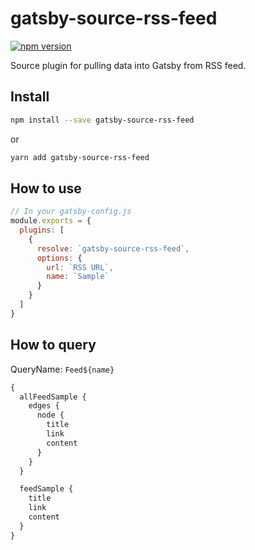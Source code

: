 # gatsby-source-rss-feed

[![npm version](https://badge.fury.io/js/gatsby-source-rss-feed.svg)](https://badge.fury.io/js/gatsby-source-rss-feed)

Source plugin for pulling data into Gatsby from RSS feed.

## Install

```bash
npm install --save gatsby-source-rss-feed
```

or

```bash
yarn add gatsby-source-rss-feed
```

## How to use

```js
// In your gatsby-config.js
module.exports = {
  plugins: [
    {
      resolve: `gatsby-source-rss-feed`,
      options: {
        url: `RSS URL`,
        name: `Sample`
      }
    }
  ]
}
```

## How to query

QueryName: `Feed${name}`

```graphql
{
  allFeedSample {
    edges {
      node {
        title
        link
        content
      }
    }
  }

  feedSample {
    title
    link
    content
  }
}
```
